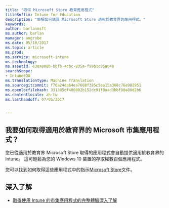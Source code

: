 ```yaml
---
title: "取得 Microsoft Store 教育應用程式"
titleSuffix: Intune for Education
description: "瞭解如何購買 Microsoft Store 適用於教育界的應用程式。"
keywords: 
author: barlanmsft
ms.author: barlan
manager: angrobe
ms.date: 05/10/2017
ms.topic: article
ms.prod: 
ms.service: microsoft-intune
ms.technology: 
ms.assetid: e38a808b-bbfb-4cbc-835a-f99b1c85a048
searchScope:
- IntuneEDU
ms.translationtype: Machine Translation
ms.sourcegitcommit: f76a24da64ea7688f385c5ea15a368c76e982951
ms.openlocfilehash: 331385df400802b152dc91f8aad3bbf88a80d2b6
ms.contentlocale: zh-tw
ms.lasthandoff: 07/05/2017


---
```


## <a name="how-do-i-acquire-apps-from-the-microsoft-store-for-education"></a>我要如何取得適用於教育界的 Microsoft 市集應用程式？

您已從適用於教育界 Microsoft Store 取得的應用程式會自動提供適用於教育界的 Intune。 這可輕鬆為您的 Windows 10 裝置的存取權數百個應用程式。

您可以找到如何取得這些應用程式中的指示[Microsoft Store](https://docs.microsoft.com/microsoft-store/acquire-apps-windows-store-for-business#acquire-apps)文件。

## <a name="find-out-more"></a>深入了解

- [取得使用 Intune 的市集應用程式的完整體驗深入了解](https://docs.microsoft.com/intune/deploy-use/manage-apps-you-purchased-from-the-windows-store-for-business-with-microsoft-intune)

